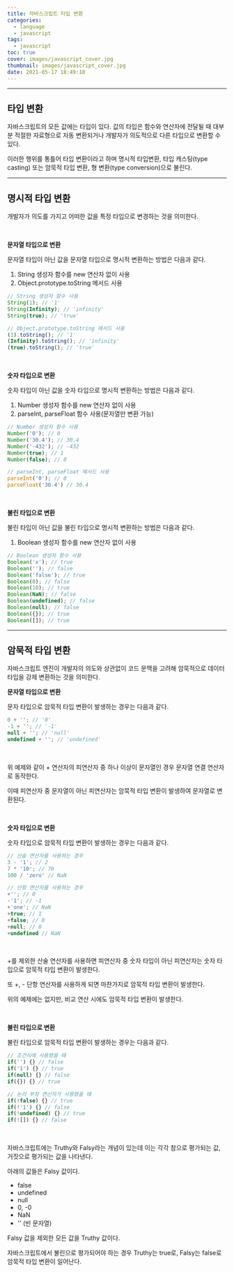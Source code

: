 ```yaml
---
title: 자바스크립트 타입 변환
categories:
  - language
  - javascript
tags:
  - javascript
toc: true
cover: images/javascript_cover.jpg
thumbnail: images/javascript_cover.jpg
date: 2021-05-17 18:49:18
---
```


---

<!--more-->

## **타입 변환**

자바스크립트의 모든 값에는 타입이 있다. 값의 타입은 함수와 연산자에 전달될 때 대부분 적절한 자료형으로 자동 변환되거나 개발자가 의도적으로 다른 타입으로 변환할 수 있다.

이러한 행위를 통틀어 타입 변환이라고 하며 명시적 타입변환, 타입 캐스팅(type casting) 또는 암묵적 타입 변환, 형 변환(type conversion)으로 불린다.

---

## **명시적 타입 변환**

개발자가 의도를 가지고 어떠한 값을 특정 타입으로 변경하는 것을 의미한다.

<br />

**문자열 타입으로 변환**

문자열 타입이 아닌 값을 문자열 타입으로 명시적 변환하는 방법은 다음과 같다.

1. String 생성자 함수를 new 연산자 없이 사용
2. Object.prototype.toString 메서드 사용

```javascript
// String 생성자 함수 사용
String(1); // '1'
String(Infinity); // 'infinity'
String(true); // 'true'

// Object.prototype.toString 메서드 사용
(1).toString(); // '1'
(Infinity).toString(); // 'infinity'
(true).toString(); // 'true'
```

<br />

**숫자 타입으로 변환**

숫자 타입이 아닌 값을 숫자 타입으로 명시적 변환하는 방법은 다음과 같다.

1. Number 생성자 함수를 new 연산자 없이 사용
2. parseInt, parseFloat 함수 사용(문자열만 변환 가능)

```javascript
// Number 생성자 함수 사용
Number('0'); // 0
Number('30.4'); // 30.4
Number('-432'); // -432
Number(true); // 1
Number(false); // 0

// parseInt, parseFloat 메서드 사용
parseInt('0'); // 0
parseFloat('30.4') // 30.4
```

<br />

**불린 타입으로 변환**

불린 타입이 아닌 값을 불린 타입으로 명시적 변환하는 방법은 다음과 같다.

1. Boolean 생성자 함수를 new 연산자 없이 사용

```javascript
// Boolean 생성자 함수 사용
Boolean('x'); // true
Boolean(''); // false
Boolean('false'); // true
Boolean(0); // false
Boolean(10); // true
Boolean(NaN); // false
Boolean(undefined); // false
Boolean(null); // false
Boolean({}); // true
Boolean([]); // true
```

---

## **암묵적 타입 변환**

자바스크립트 엔진이 개발자의 의도와 상관없이 코드 문맥을 고려해 암묵적으로 데이터 타입을 강제 변환하는 것을 의미한다.

**문자열 타입으로 변환**

문자 타입으로 암묵적 타입 변환이 발생하는 경우는 다음과 같다.

```javascript
0 + ''; // '0'
-1 + ''; // '-1'
null + ''; // 'null'
undefined + ''; // 'undefined'
```

<br />

위 예제와 같이 + 연산자의 피연산자 중 하나 이상이 문자열인 경우 문자열 연결 연산자로 동작한다.

이때 피연산자 중 문자열이 아닌 피연산자는 암묵적 타입 변환이 발생하여 문자열로 변환된다.

<br />

**숫자 타입으로 변환**

숫자 타입으로 암묵적 타입 변환이 발생하는 경우는 다음과 같다.

```javascript
// 산술 연산자를 사용하는 경우
3 - '1'; // 2
7 * '10'; // 70
100 / 'zero' // NaN

// 단항 연산자를 사용하는 경우
+''; // 0
-'1'; // -1
+'one'; // NaN
+true; // 1
+false; // 0
+null; // 0
+undefined // NaN
```

<br />

+를 제외한 산술 연산자를 사용하면 피연산자 중 숫자 타입이 아닌 피연산자는 숫자 타입으로 암묵적 타입 변환이 발생한다.

또 +, - 단항 연산자를 사용하게 되면 마찬가지로 암묵적 타입 변환이 발생한다.

위의 예제에는 없지만, 비교 연산 시에도 암묵적 타입 변환이 발생한다.

<br />

**불린 타입으로 변환**

불린 타입으로 암묵적 타입 변환이 발생하는 경우는 다음과 같다.

```javascript
// 조건식에 사용됐을 때
if('') {} // false
if('1') {} // true
if(null) {} // false
if({}) {} // true

// 논리 부정 연산자가 사용됐을 때
if(!false) {} // true
if(!'1') {} // false
if(!undefined) {} // true
if(![]) {} // false
```

<br />

자바스크립트에는 Truthy와 Falsy라는 개념이 있는데 이는 각각 참으로 평가되는 값, 거짓으로 평가되는 값을 나타낸다.

아래의 값들은 Falsy 값이다.

- false
- undefined
- null
- 0, -0
- NaN
- '' (빈 문자열)

Falsy 값을 제외한 모든 값을 Truthy 값이다.

자바스크립트에서 불린으로 평가되어야 하는 경우 Truthy는 true로, Falsy는 false로 암묵적 타입 변환이 일어난다.
